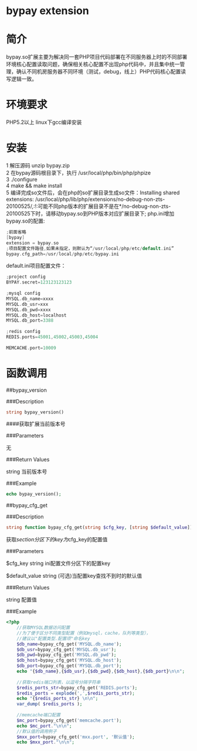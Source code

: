 bypay extension
====

# 简介
bypay.so扩展主要为解决同一套PHP项目代码部署在不同服务器上时的不同部署环境核心配置读取问题，确保相关核心配置不出现php代码中，并且集中统一管理，确认不同机房服务器不同环境（测试，debug，线上）PHP代码核心配置读写逻辑一致。

# 环境要求
PHP5.2以上
linux下gcc编译安装

# 安装
1 解压源码 unzip bypay.zip<br/>
2 在bypay源码根目录下，执行 /usr/local/php/bin/php/phpize<br/>
3 ./configure<br/>
4 make && make install<br/>
5 编译完成so文件后，会在php的so扩展目录生成so文件：Installing shared extensions: /usr/local/php/lib/php/extensions/no-debug-non-zts-20100525/,:!:可能不同php版本的扩展目录不是在*/no-debug-non-zts-20100525下时，请移动bypay.so到PHP版本对应扩展目录下;
php.ini增加bypay.so的配置:<br/>
```c
;前面省略
[bypay]
extension = bypay.so
;项目配置文件路径,如果未指定，则默认为“/usr/local/php/etc/default.ini”
bypay.cfg_path=/usr/local/php/etc/bypay.ini 
```

default.ini项目配置文件：<br/>
```c
;project config
BYPAY.secret=123123123123
 
;mysql config
MYSQL.db_name=xxxx
MYSQL.db_usr=xxx
MYSQL.db_pwd=xxxx
MYSQL.db_host=localhost
MYSQL.db_port=3388
 
;redis config
REDIS.ports=45001,45002,45003,45004
 
MEMCACHE.port=10009
```

# 函数调用

##bypay_version

###Description
```php
string bypay_version()
```
####获取扩展当前版本号

###Parameters

无

###Return Values

string 当前版本号

###Example
```php
echo bypay_version();
```

##bypay_cfg_get

###Description
```php
string function bypay_cfg_get(string $cfg_key, [string $default_value])
```
获取$section分区下的key为$cfg_key的配置值<br/>

###Parameters

$cfg_key string ini配置文件分区下的配置key<br/>

$default_value string (可选)当配置key查找不到时的默认值<br/>

###Return Values

string 配置值<br/>

###Example
```php
<?php
    //获取MYSQL数据访问配置
    //为了便于区分不同类型配置（例如mysql，cache，队列等类型），
    //建议以"配置类型.配置项"命名key
    $db_name=bypay_cfg_get('MYSQL.db_name');
    $db_usr=bypay_cfg_get('MYSQL.db_usr');
    $db_pwd=bypay_cfg_get('MYSQL.db_pwd');
    $db_host=bypay_cfg_get('MYSQL.db_host');
    $db_port=bypay_cfg_get('MYSQL.db_port');
    echo "{$db_name},{$db_usr},{$db_pwd},{$db_host},{$db_port}\n\n";
 
    //获取redis端口列表，以逗号分隔字符串
    $redis_ports_str=bypay_cfg_get('REDIS.ports');
    $redis_ports = explode(',',$redis_ports_str);
    echo "{$redis_ports_str} \n\n";
    var_dump( $redis_ports );
 
    //memcache端口配置	
    $mc_port=bypay_cfg_get('memcache.port');
    echo $mc_port."\n\n";
    //默认值的调用例子	
    $mxx_port=bypay_cfg_get('mxx.port', '默认值');
    echo $mxx_port."\n\n";    
```



